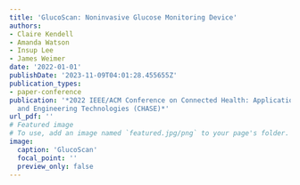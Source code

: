 ```yaml
---
title: 'GlucoScan: Noninvasive Glucose Monitoring Device'
authors:
- Claire Kendell
- Amanda Watson
- Insup Lee
- James Weimer
date: '2022-01-01'
publishDate: '2023-11-09T04:01:28.455655Z'
publication_types:
- paper-conference
publication: '*2022 IEEE/ACM Conference on Connected Health: Applications, Systems
  and Engineering Technologies (CHASE)*'
url_pdf: ''
# Featured image
# To use, add an image named `featured.jpg/png` to your page's folder.
image:
  caption: 'GlucoScan'
  focal_point: ''
  preview_only: false
---
```

